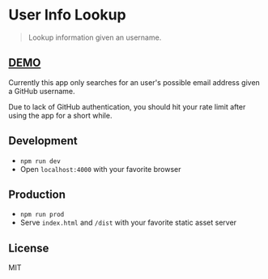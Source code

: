 User Info Lookup
===

> Lookup information given an username.

## [DEMO]()

Currently this app only searches for an user's possible email address given a GitHub username.

Due to lack of GitHub authentication, you should hit your rate limit after using the app for a short while.

## Development

- `npm run dev`
- Open `localhost:4000` with your favorite browser

## Production

- `npm run prod`
- Serve `index.html` and `/dist` with your favorite static asset server

## License

MIT
